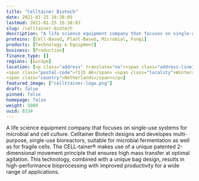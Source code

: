 ```yaml
---
title: "Celltainer Biotech"
date: 2021-01-25 16:38:03
lastmod: 2021-01-25 16:38:03
slug: /celltainer-biotech
description: "A life science equipment company that focuses on single-use systems for microbial and cell culture. Celltainer Biotech designs and developes multi-purpose, single-use bioreactors, suitable for microbial fermentation as well as for fragile cells. The CELL-tainer® makes use of a unique patented 2-dimensional movement principle that ensures high mass transfer at optimal agitation. This technology, combined with a unique bag design, results in high-performance bioprocessing with improved productivity for a wide range of applications."
proteins: [Cell-Based, Plant-Based, Microbial, Fungi]
products: [Technology & Equipment]
business: [Production]
finance_type: []
regions: [Europe]
location: [<p class="address" translate="no"><span class="address-line1">Bothoekweg</span><br>
<span class="postal-code">7115 AK</span> <span class="locality">Winterswijk Brinkheurne</span><br>
<span class="country">Netherlands</span></p>]
featured_image: ["celltrainer-logo.png"]
draft: false
pinned: false
homepage: false
weight: 5000
uuid: 8334
---
```

<p>A life science equipment company that focuses on single-use systems for microbial and cell culture. Celltainer Biotech designs and developes multi-purpose, single-use bioreactors, suitable for microbial fermentation as well as for fragile cells. The CELL-tainer® makes use of a unique patented 2-dimensional movement principle that ensures high mass transfer at optimal agitation. This technology, combined with a unique bag design, results in high-performance bioprocessing with improved productivity for a wide range of applications.</p>
